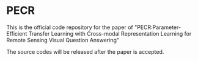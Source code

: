 # PECR
This is the official code repository for the paper of "PECR:Parameter-Efficient Transfer Learning with Cross-modal Representation Learning for Remote Sensing Visual Question Answering"

The source codes will be released after the paper is accepted.

